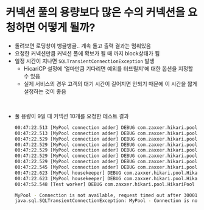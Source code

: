 # 커넥션 풀의 용량보다 많은 수의 커넥션을 요청하면 어떻게 될까?

- 돌려보면 로딩창이 뱅글뱅글.. 계속 돌고 출력 결과는 멈춰있음
- 요청한 커넥션만큼 커넥션 풀에 확보가 될 때 까지 block상태가 됨
- 일정 시간이 지나면 `SQLTransientConnectionException` 발생
    - HicariCP 설정에 ‘얼마만큼 기다리면 예외를 터뜨릴지’에 대한 옵션을 지정할 수 있음
    - 실제 서비스의 경우 고객의 대기 시간이 길어지면 안되기 때문에 이 시간을 짧게 설정하는 것이 좋음
<br>

- 풀 용량이 9일 때 커넥션 10개를 요청한 테스트 결과
    ```bash
    00:47:22.513 [MyPool connection adder] DEBUG com.zaxxer.hikari.pool.HikariPool - MyPool - Added connection conn1: url=jdbc:h2:tcp://localhost/~/testdb user=SA
    00:47:22.513 [MyPool connection adder] DEBUG com.zaxxer.hikari.pool.HikariPool - MyPool - Added connection conn2: url=jdbc:h2:tcp://localhost/~/testdb user=SA
    00:47:22.529 [MyPool connection adder] DEBUG com.zaxxer.hikari.pool.HikariPool - MyPool - Added connection conn3: url=jdbc:h2:tcp://localhost/~/testdb user=SA
    00:47:22.529 [MyPool connection adder] DEBUG com.zaxxer.hikari.pool.HikariPool - MyPool - Added connection conn4: url=jdbc:h2:tcp://localhost/~/testdb user=SA
    00:47:22.529 [MyPool connection adder] DEBUG com.zaxxer.hikari.pool.HikariPool - MyPool - Added connection conn5: url=jdbc:h2:tcp://localhost/~/testdb user=SA
    00:47:22.529 [MyPool connection adder] DEBUG com.zaxxer.hikari.pool.HikariPool - MyPool - Added connection conn6: url=jdbc:h2:tcp://localhost/~/testdb user=SA
    00:47:22.529 [MyPool connection adder] DEBUG com.zaxxer.hikari.pool.HikariPool - MyPool - Added connection conn7: url=jdbc:h2:tcp://localhost/~/testdb user=SA
    00:47:22.545 [MyPool connection adder] DEBUG com.zaxxer.hikari.pool.HikariPool - MyPool - Added connection conn8: url=jdbc:h2:tcp://localhost/~/testdb user=SA
    00:47:22.623 [MyPool housekeeper] DEBUG com.zaxxer.hikari.pool.HikariPool - MyPool - Pool stats (total=9, active=9, idle=0, waiting=1)
    00:47:22.623 [MyPool housekeeper] DEBUG com.zaxxer.hikari.pool.HikariPool - MyPool - Fill pool skipped, pool is at sufficient level.
    00:47:52.548 [Test worker] DEBUG com.zaxxer.hikari.pool.HikariPool - MyPool - Timeout failure stats (total=9, active=9, idle=0, waiting=0)

    MyPool - Connection is not available, request timed out after 30001ms.
    java.sql.SQLTransientConnectionException: MyPool - Connection is not available, request timed out after 30001ms.
    ``` 
